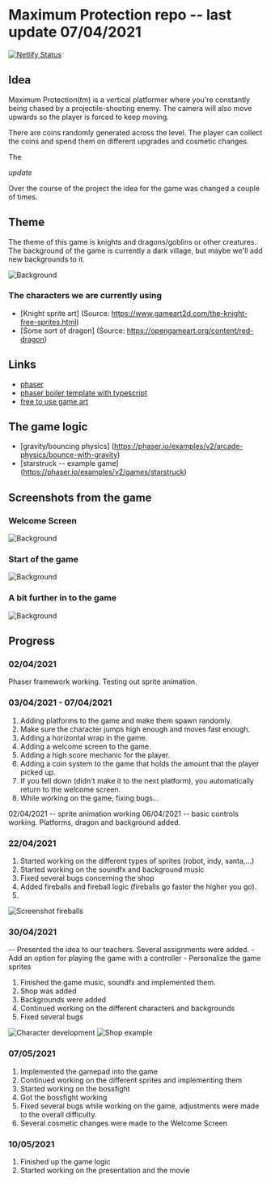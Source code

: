 # Maximum Protection repo -- last update 07/04/2021

[![Netlify Status](https://api.netlify.com/api/v1/badges/8486038c-f5b4-4a59-a27e-847d8d754f5b/deploy-status)](https://app.netlify.com/sites/maximum-protection/deploys)

## Idea

Maximum Protection(tm) is a vertical platformer where you're constantly being chased by a projectile-shooting enemy. The camera will also move upwards so the player is forced to keep moving. 

There are coins randomly generated across the level. The player can collect the coins and spend them on different upgrades and cosmetic changes.

The 


*update*

Over the course of the project the idea for the game was changed a couple of times.

## Theme 

The theme of this game is knights and dragons/goblins or other creatures. The background of the game is currently a dark village, but maybe we'll add new backgrounds to it.

![Background](./ScreenshotsForReadMe/BackgroundScreenshot.png)


### The characters we are currently using

- [Knight sprite art] (Source: https://www.gameart2d.com/the-knight-free-sprites.html) 
- [Some sort of dragon] (Source: https://opengameart.org/content/red-dragon)

## Links

- [phaser](https://phaser.io/)
- [phaser boiler template with typescript](https://github.com/photonstorm/phaser3-typescript-project-template)
- [free to use game art](https://www.gameartguppy.com/)


## The game logic

- [gravity/bouncing physics] (https://phaser.io/examples/v2/arcade-physics/bounce-with-gravity)
- [starstruck -- example game] (https://phaser.io/examples/v2/games/starstruck)

## Screenshots from the game

### Welcome Screen

![Background](./ScreenshotsForReadMe/Welcomescreen.png)

### Start of the game

![Background](./ScreenshotsForReadMe/BeginGame.png)

### A bit further in to the game

![Background](./ScreenshotsForReadMe/FurtherInToGame.png)

## Progress

### 02/04/2021 
Phaser framework working. Testing out sprite animation.

### 03/04/2021 - 07/04/2021
1. Adding platforms to the game and make them spawn randomly.
2. Make sure the character jumps high enough and moves fast enough.
3. Adding a horizontal wrap in the game.
4. Adding a welcome screen to the game. 
5. Adding a high score mechanic for the player.
6. Adding a coin system to the game that holds the amount that the player picked up. 
7. If you fell down (didn't make it to the next platform), you automatically return to the welcome screen.
8. While working on the game, fixing bugs...

02/04/2021 -- sprite animation working
06/04/2021 -- basic controls working. Platforms, dragon and background added. 

### 22/04/2021

1. Started working on the different types of sprites (robot, indy, santa,...)
2. Started working on the soundfx and background music
3. Fixed several bugs concerning the shop 
4. Added fireballs and fireball logic (fireballs go faster the higher you go).
5. 

![Screenshot fireballs](./ScreenshotsForReadMe/sillescrn2.png)


### 30/04/2021
-- Presented the idea to our teachers. Several assignments were added.
    - Add an option for playing the game with a controller
    - Personalize the game sprites

1. Finished the game music, soundfx and implemented them.
2. Shop was added
3. Backgrounds were added
4. Continued working on the different characters and backgrounds
5. Fixed several bugs

![Character development](./ScreenshotsForReadMe/pietscrn.png)
![Shop example](./ScreenshotsForReadMe/frankyscn.png)


### 07/05/2021

1. Implemented the gamepad into the game
2. Continued working on the different sprites and implementing them
3. Started working on the bossfight 
4. Got the bossfight working
5. Fixed several bugs while working on the game, adjustments were made to the overall difficulty.
6. Several cosmetic changes were made to the Welcome Screen
 

### 10/05/2021

1. Finished up the game logic
2. Started working on the presentation and the movie



              



